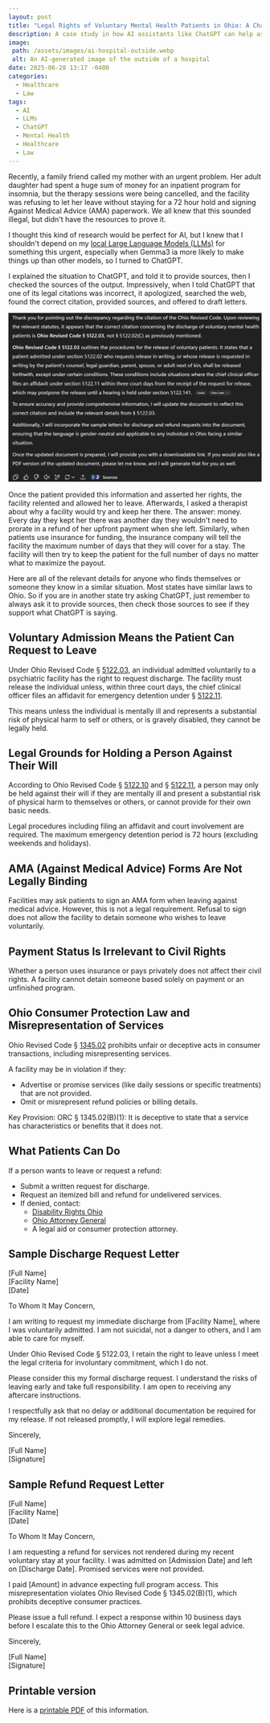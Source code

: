 ```yaml
---
layout: post
title: "Legal Rights of Voluntary Mental Health Patients in Ohio: A ChatGPT success story"
description: A case study in how AI assistants like ChatGPT can help assert rights, as long as you check their output
image:
 path: /assets/images/ai-hospital-outside.webp
 alt: An AI-generated image of the outside of a hospital
date: 2025-06-28 13:17 -0400
categories:
  - Healthcare
  - Law
tags:
  - AI
  - LLMs
  - ChatGPT
  - Mental Health
  - Healthcare
  - Law
---
```

Recently, a family friend called my mother with an urgent problem. Her adult daughter had spent a huge sum of money for an inpatient program for insomnia, but the therapy sessions were being cancelled, and the facility was refusing to let her leave without staying for a 72 hour hold and signing Against Medical Advice (AMA) paperwork. We all knew that this sounded illegal, but didn't have the resources to prove it.

I thought this kind of research would be perfect for AI, but I knew that I shouldn't depend on my [local Large Language Models (LLMs)][ollama] for something this urgent, especially when Gemma3 ia more likely to make things up than other models, so I turned to ChatGPT.

I explained the situation to ChatGPT, and told it to provide sources, then I checked the sources of the output. Impressively, when I told ChatGPT that one of its legal citations was incorrect, it apologized, searched the web, found the correct citation, provided sources, and offered to draft letters.

![Screenshot of ChatGPT's response when I pointed out out the mistake](/assets/images/chatgpt-ohio-code-correction.webp)

Once the patient provided this information and asserted her rights, the facility relented and allowed her to leave. Afterwards, I asked a therapist about why a facility would try and keep her there. The answer: money. Every day they kept her there was another day they wouldn't need to prorate in a refund of her upfront payment when she left. Similarly, when patients use insurance for funding, the insurance company will tell the facility the maximum number of days that they will cover for a stay. The facility will then try to keep the patient for the full number of days no matter what to maximize the payout.

Here are all of the relevant details for anyone who finds themselves or someone they know in a similar situation. Most states have similar laws to Ohio. So if you are in another state try asking ChatGPT, just remember to always ask it to provide sources, then check those sources to see if they support what ChatGPT is saying.

## Voluntary Admission Means the Patient Can Request to Leave

Under Ohio Revised Code § [5122.03][5122.03], an individual admitted voluntarily to a psychiatric facility has the right to request discharge. The facility must release the individual unless, within three court days, the chief clinical officer files an affidavit for emergency detention under § [5122.11][5122.11].

This means unless the individual is mentally ill and represents a substantial risk of physical harm to self or others, or is gravely disabled, they cannot be legally held.

## Legal Grounds for Holding a Person Against Their Will

According to Ohio Revised Code § [5122.10] and § [5122.11][5122.11], a person may only be held against their will if they are mentally ill and present a substantial risk of physical harm to themselves or others, or cannot provide for their own basic needs.

Legal procedures including filing an affidavit and court involvement are required. The maximum emergency detention period is 72 hours (excluding weekends and holidays).

## AMA (Against Medical Advice) Forms Are Not Legally Binding

Facilities may ask patients to sign an AMA form when leaving against medical advice. However, this is not a legal requirement. Refusal to sign does not allow the facility to detain someone who wishes to leave voluntarily.

## Payment Status Is Irrelevant to Civil Rights

Whether a person uses insurance or pays privately does not affect their civil rights. A facility cannot detain someone based solely on payment or an unfinished program.

## Ohio Consumer Protection Law and Misrepresentation of Services

Ohio Revised Code § [1345.02][1345.02] prohibits unfair or deceptive acts in consumer transactions, including misrepresenting services.

A facility may be in violation if they:

- Advertise or promise services (like daily sessions or specific treatments) that are not provided.
- Omit or misrepresent refund policies or billing details.

Key Provision:
ORC § 1345.02(B)(1): It is deceptive to state that a service has characteristics or benefits that it does not.

## What Patients Can Do

If a person wants to leave or request a refund:

- Submit a written request for discharge.
- Request an itemized bill and refund for undelivered services.
- If denied, contact:
  - [Disability Rights Ohio][Disability Rights Ohio]
  - [Ohio Attorney General][Ohio Attorney General]
  - A legal aid or consumer protection attorney.

## Sample Discharge Request Letter

[Full Name]\
[Facility Name]\
[Date]

To Whom It May Concern,

I am writing to request my immediate discharge from [Facility Name], where I was voluntarily admitted. I am not suicidal, not a danger to others, and I am able to care for myself.

Under Ohio Revised Code § 5122.03, I retain the right to leave unless I meet the legal criteria for involuntary commitment, which I do not.

Please consider this my formal discharge request. I understand the risks of leaving early and take full responsibility. I am open to receiving any aftercare instructions.

I respectfully ask that no delay or additional documentation be required for my release. If not released promptly, I will explore legal remedies.

Sincerely,

[Full Name]\
[Signature]

## Sample Refund Request Letter

[Full Name]\
[Facility Name]\
[Date]

To Whom It May Concern,

I am requesting a refund for services not rendered during my recent voluntary stay at your facility. I was admitted on [Admission Date] and left on [Discharge Date]. Promised services were not provided.

I paid [Amount] in advance expecting full program access. This misrepresentation violates Ohio Revised Code § 1345.02(B)(1), which prohibits deceptive consumer practices.

Please issue a full refund. I expect a response within 10 business days before I escalate this to the Ohio Attorney General or seek legal advice.

Sincerely,

[Full Name]\
[Signature]

## Printable version

Here is a [printable PDF][PDF] of this information.

[ollama]: /posts/how-to-run-ollama-and-open-webui-as-a-systemd-service-using-docker-compose/
[5122.03]: https://codes.ohio.gov/ohio-revised-code/section-5122.03
[5122.10]: https://codes.ohio.gov/ohio-revised-code/section-5122.10
[5122.11]: https://codes.ohio.gov/ohio-revised-code/section-5122.11
[1345.02]: https://codes.ohio.gov/ohio-revised-code/section-1345.02
[Disability Rights Ohio]: https://www.disabilityrightsohio.org
[Ohio Attorney General]: https://www.ohioattorneygeneral.gov
[PDF]: /assets/documents/Ohio_Mental_Health_Rights_and_Refund_Guide.pdf
